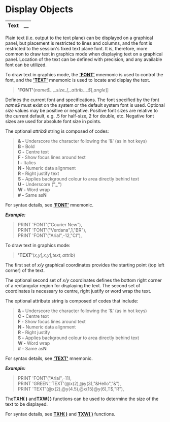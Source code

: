 # Display Objects

**Text** |  **__**  
---|---  
  
Plain text (i.e. output to the text plane) can be displayed on a graphical panel, but placement is restricted to lines and columns, and the font is restricted to the session's fixed text plane font. It is, therefore, more common to draw text in graphics mode when displaying text on a graphical panel. Location of the text can be defined with precision, and any available font can be utilized.

To draw text in graphics mode, the **['FONT'](../../../mnemonics/font.md)** mnemonic is used to control the font, and the **['TEXT'](../../../mnemonics/text.md)** mnemonic is used to locate and display the text.

> **'FONT'**(_name$_ ,_size_[,_attrib_ _$_[,_angle_]]

Defines the current font and specifications. The font specified by the font _name$_ must exist on the system or the default system font is used. Optional _size_ values may be positive or negative. Positive font sizes are relative to the current default, e.g. .5 for half-size, 2 for double, etc. Negative font sizes are used for absolute font size in points.

The optional _attrib$_ string is composed of codes:

> **& -** Underscore the character following the '&' (as in hot keys)   
> **B -** Bold   
> **C -** Centre text   
> **F -** Show focus lines around text   
> **I -** Italics   
> **N -** Numeric data alignment   
> **R -** Right justify text   
> **S -** Applies background colour to area directly behind text   
> **U -** Underscore (**"_"**)   
> **W -** Word wrap   
> **# -** Same as**N**

For syntax details, see **['FONT'](../../../mnemonics/font.md)** mnemonic.

**_Example:_**

> PRINT 'FONT'("Courier New"),   
>  PRINT 'FONT'("Verdana",1,"BR"),   
>  PRINT 'FONT'("Arial",-12,"CI"),

To draw text in graphics mode:

> **'TEXT'**(_x,y_[_,x,y_]_,text$,attrib$_)

The first set of _x/y_ graphical coordinates provides the starting point (top left corner) of the text.

The optional second set of _x/y_ coordinates defines the bottom right corner of a rectangular region for displaying the text. The second set of coordinates is necessary to centre, right justify or word wrap the text.

The optional attribute string is composed of codes that include:

> **& -** Underscore the character following the '&' (as in hot keys)   
> **C -** Centre text   
> **F -** Show focus lines around text   
> **N -** Numeric data alignment   
> **R -** Right justify   
> **S -** Applies background colour to area directly behind text   
> **W -** Word wrap   
> **# -** Same as**N**

For syntax details, see **['TEXT'](../../../mnemonics/text.md)** mnemonic.

**_Example:_**

> PRINT 'FONT'("Arial",-11),   
>  PRINT 'GREEN','TEXT'(@x(2),@y(3),"&Hello","&"),   
>  PRINT 'TEXT'(@x(2),@y(4.5),@x(15)@y(6),T$,"R"),

The**TXH( )** and**TXW( )** functions can be used to determine the size of the text to be displayed.

For syntax details, see **[TXH( )](../../../functions/txh.md)** and **[TXW( )](../../../functions/txw.md)** functions.
